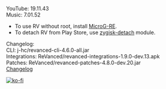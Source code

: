 YouTube: 19.11.43  
Music: 7.01.52  
- To use RV without root, install [MicroG-RE](https://github.com/WSTxda/MicroG-RE/releases/latest).  
- To detach RV from Play Store, use [zygisk-detach](https://github.com/j-hc/zygisk-detach) module.  

Changelog:  
CLI: j-hc/revanced-cli-4.6.0-all.jar  
Integrations: ReVanced/revanced-integrations-1.9.0-dev.13.apk  
Patches: ReVanced/revanced-patches-4.8.0-dev.20.jar  
[Changelog](https://github.com/ReVanced/revanced-patches/releases/tag/vdev.20)  
  
[![ko-fi](https://ko-fi.com/img/githubbutton_sm.svg)](https://ko-fi.com/W7W8VRK0S)  
